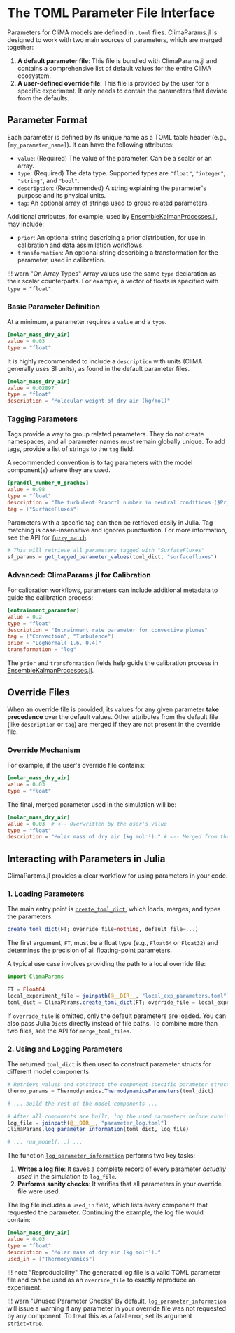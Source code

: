 # The TOML Parameter File Interface

Parameters for CliMA models are defined in `.toml` files. ClimaParams.jl is designed to work with two main sources of parameters, which are merged together:

1.  **A default parameter file**: This file is bundled with ClimaParams.jl and contains a comprehensive list of default values for the entire CliMA ecosystem.
2.  **A user-defined override file**: This file is provided by the user for a specific experiment. It only needs to contain the parameters that deviate from the defaults.

## Parameter Format

Each parameter is defined by its unique name as a TOML table header (e.g., `[my_parameter_name]`). It can have the following attributes:

- `value`: (Required) The value of the parameter. Can be a scalar or an array.
- `type`: (Required) The data type. Supported types are `"float"`, `"integer"`, `"string"`, and `"bool"`.
- `description`: (Recommended) A string explaining the parameter's purpose and its physical units.
- `tag`: An optional array of strings used to group related parameters.

Additional attributes, for example, used by [EnsembleKalmanProcesses.jl](https://github.com/CliMA/EnsembleKalmanProcesses.jl), may include:
- `prior`: An optional string describing a prior distribution, for use in calibration and data assimilation workflows.
- `transformation`: An optional string describing a transformation for the parameter, used in calibration.

!!! warn "On Array Types"
    Array values use the same `type` declaration as their scalar counterparts. For example, a vector of floats is specified with `type = "float"`.

### Basic Parameter Definition

At a minimum, a parameter requires a `value` and a `type`.

```TOML
[molar_mass_dry_air]
value = 0.03
type = "float"
```

It is highly recommended to include a `description` with units (CliMA generally uses SI units), as found in the default parameter files.

```TOML
[molar_mass_dry_air]
value = 0.02897
type = "float"
description = "Molecular weight of dry air (kg/mol)"
```

### Tagging Parameters

Tags provide a way to group related parameters. They do not create namespaces, and all parameter names must remain globally unique. To add tags, provide a list of strings to the `tag` field.

A recommended convention is to tag parameters with the model component(s) where they are used.

```TOML
[prandtl_number_0_grachev]
value = 0.98
type = "float"
description = "The turbulent Prandtl number in neutral conditions ($Pr_0$) for the Grachev universal functions (unitless). Source: Grachev et al. (2007), DOI: 10.1007/s10546-007-9177-6."
tag = ["SurfaceFluxes"]
```

Parameters with a specific tag can then be retrieved easily in Julia. Tag matching is case-insensitive and ignores punctuation. For more information, see the API for [`fuzzy_match`](@ref).

```julia
# This will retrieve all parameters tagged with "SurfaceFluxes"
sf_params = get_tagged_parameter_values(toml_dict, "surfacefluxes")
```

### Advanced: ClimaParams.jl for Calibration

For calibration workflows, parameters can include additional metadata to guide the calibration process:

```TOML
[entrainment_parameter]
value = 0.2
type = "float"
description = "Entrainment rate parameter for convective plumes"
tag = ["Convection", "Turbulence"]
prior = "LogNormal(-1.6, 0.4)"
transformation = "log"
```

The `prior` and `transformation` fields help guide the calibration process in [EnsembleKalmanProcesses.jl](https://github.com/CliMA/EnsembleKalmanProcesses.jl).

## Override Files

When an override file is provided, its values for any given parameter **take precedence** over the default values. Other attributes from the default file (like `description` or `tag`) are merged if they are not present in the override file.

### Override Mechanism

For example, if the user's override file contains:
```TOML
[molar_mass_dry_air]
value = 0.03
type = "float"
```
The final, merged parameter used in the simulation will be:
```TOML
[molar_mass_dry_air]
value = 0.03  # <-- Overwritten by the user's value
type = "float"
description = "Molar mass of dry air (kg mol⁻¹)." # <-- Merged from the default file
```

## Interacting with Parameters in Julia

ClimaParams.jl provides a clear workflow for using parameters in your code.

### 1. Loading Parameters

The main entry point is [`create_toml_dict`](@ref), which loads, merges, and types the parameters.

```julia
create_toml_dict(FT; override_file=nothing, default_file=...)
```

The first argument, `FT`, must be a float type (e.g., `Float64` or `Float32`) and determines the precision of all floating-point parameters.

A typical use case involves providing the path to a local override file:
```julia
import ClimaParams

FT = Float64
local_experiment_file = joinpath(@__DIR__, "local_exp_parameters.toml")
toml_dict = ClimaParams.create_toml_dict(FT; override_file = local_experiment_file)
```

If `override_file` is omitted, only the default parameters are loaded. You can also pass Julia `Dict`s directly instead of file paths. To combine more than two files, see the API for `merge_toml_files`.

### 2. Using and Logging Parameters

The returned `toml_dict` is then used to construct parameter structs for different model components.

```julia
# Retrieve values and construct the component-specific parameter struct
thermo_params = Thermodynamics.ThermodynamicsParameters(toml_dict)

# ... build the rest of the model components ...

# After all components are built, log the used parameters before running
log_file = joinpath(@__DIR__, "parameter_log.toml")
ClimaParams.log_parameter_information(toml_dict, log_file)

# ... run_model(...) ...
```

The function [`log_parameter_information`](@ref) performs two key tasks:
1.  **Writes a log file**: It saves a complete record of every parameter *actually used* in the simulation to `log_file`.
2.  **Performs sanity checks**: It verifies that all parameters in your override file were used.

The log file includes a `used_in` field, which lists every component that requested the parameter. Continuing the example, the log file would contain:

```TOML
[molar_mass_dry_air]
value = 0.03
type = "float"
description = "Molar mass of dry air (kg mol⁻¹)."
used_in = ["Thermodynamics"]
```

!!! note "Reproducibility"
    The generated log file is a valid TOML parameter file and can be used as an `override_file` to exactly reproduce an experiment.

!!! warn "Unused Parameter Checks"
    By default, [`log_parameter_information`](@ref) will issue a warning if any parameter in your override file was not requested by any component. To treat this as a fatal error, set its argument `strict=true`.
